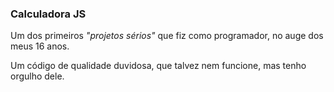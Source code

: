 ### Calculadora JS
Um dos primeiros _"projetos sérios"_ que fiz como programador, no auge dos meus 16 anos.

Um código de qualidade duvidosa, que talvez nem funcione, mas tenho orgulho dele.
